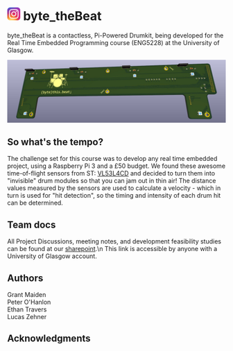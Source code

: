
# [<img src="./docs/Instagram_icon.png.webp" width="30"/>](https://www.instagram.com/byte.thebeat/) byte_theBeat  
byte_theBeat is a contactless, Pi-Powered Drumkit, being developed for the Real Time Embedded Programming course (ENG5228) at the University of Glasgow.  

<img src="./docs/ByteThisBeat.jpg" alt="Alt text" title="(byte)this.beat; PCB">

## So what's the tempo?

The challenge set for this course was to develop any real time embedded project, using a Raspberry Pi 3 and a £50 budget.
We found these awesome time-of-flight sensors from ST: [VL53L4CD]([https://twitter.com/dompizzie](https://www.st.com/en/imaging-and-photonics-solutions/vl53l4cd.html)) and decided to turn them into "invisible" drum modules so that you can jam out in thin air!
The distance values measured by the sensors are used to calculate a velocity - which in turn is used for "hit detection", so the timing and intensity of each drum hit can be determined.

## Team docs

All Project Discussions, meeting notes, and development feasibility studies can be found at our [sharepoint](https://gla.sharepoint.com/:o:/s/ENG5228RTEP/Er4JzmCRMUZCnUjhNUSQIA8BrX5IVSQI6c456dHyLfZf0w?e=HDqj4z).\n
This link is accessible by anyone with a University of Glasgow account.

## Authors

Grant Maiden  
Peter O'Hanlon  
Ethan Travers  
Lucas Zehner  

## Acknowledgments

